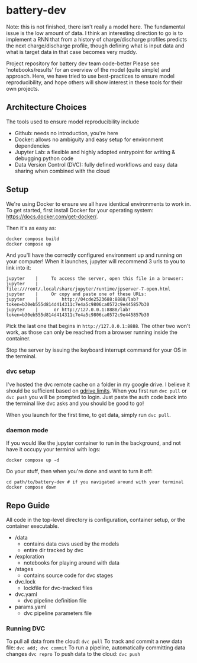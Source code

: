 
# battery-dev


Note: this is not finished, there isn't really a model here. The fundamental issue is the low amount of data. I think an interesting direction to go is to implement a RNN that from a history of charge/discharge profiles predicts the next charge/discharge profile, though defining what is input data and what is target data in that case becomes very muddy.

Project repository for battery dev team code-better
Please see 'notebooks/results' for an overview of the model (quite simple) and approach.
Here, we have tried to use best-practices to ensure model reproducibility, and hope others will show interest in these tools for their own projects.
## Architecture Choices
The tools used to ensure model reproducibility include
- Github: needs no introduction, you're here
- Docker: allows no ambiguity and easy setup for environment dependencies
- Jupyter Lab: a flexible and highly adopted entrypoint for writing & debugging python code
- Data Version Control (DVC): fully defined workflows and easy data sharing when combined with the cloud

## Setup

We're using Docker to ensure we all have identical environments to work in. To get started, first install Docker for your operating system: https://docs.docker.com/get-docker/.

Then it's as easy as:

```console
docker compose build
docker compose up
```

And you'll have the correctly configured environment up and running on your computer! When it launches, jupyter will recommend 3 urls to you to link into it:

```console
jupyter    |     To access the server, open this file in a browser:
jupyter    |         file:///root/.local/share/jupyter/runtime/jpserver-7-open.html
jupyter    |     Or copy and paste one of these URLs:
jupyter    |         http://04cde2523688:8888/lab?token=b30eb555d814d414311c7e4a5c9806ca0572c9e445857b30
jupyter    |      or http://127.0.0.1:8888/lab?token=b30eb555d814d414311c7e4a5c9806ca0572c9e445857b30
```

Pick the last one that begins in `http://127.0.0.1:8888`. The other two won't work, as those can only be reached from a browser running inside the container.

Stop the server by issuing the keyboard interrupt command for your OS in the terminal.

### dvc setup

I've hosted the dvc remote cache on a folder in my google drive. I believe it should be sufficient based on [gdrive limits](https://support.google.com/a/answer/7338880). When you first run `dvc pull` or `dvc push` you will be prompted to login. Just paste the auth code back into the terminal like dvc asks and you should be good to go!

When you launch for the first time, to get data, simply run `dvc pull`.

### daemon mode

If you would like the jupyter container to run in the background, and not have it occupy your terminal with logs:

```console
docker compose up -d
```

Do your stuff, then when you're done and want to turn it off:

```console
cd path/to/battery-dev # if you navigated around with your terminal
docker compose down
```

## Repo Guide

All code in the top-level directory is configuration, container setup, or the container executable.

- /data
  - contains data csvs used by the models
  - entire dir tracked by dvc
- /exploration
  - notebooks for playing around with data
- /stages
  - contains source code for dvc stages
- dvc.lock
  - lockfile for dvc-tracked files
- dvc.yaml
  - dvc pipeline definition file
- params.yaml
  - dvc pipeline parameters file

### Running DVC

To pull all data from the cloud: `dvc pull`
To track and commit a new data file: `dvc add; dvc commit`
To run a pipeline, automatically committing data changes `dvc repro`
To push data to the cloud: `dvc push`


